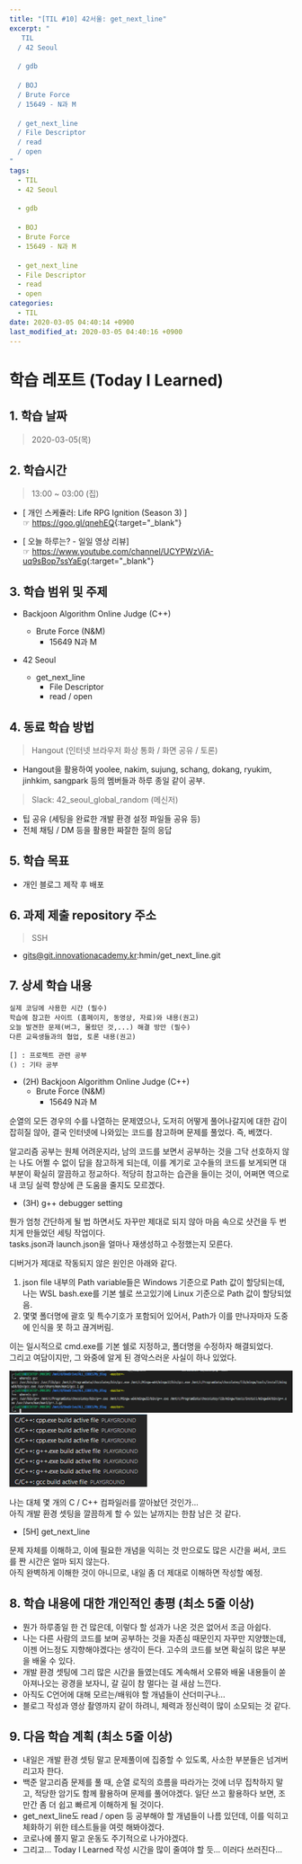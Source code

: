 ```yaml
---
title: "[TIL #10] 42서울: get_next_line"
excerpt: "
   TIL
  / 42 Seoul

  / gdb

  / BOJ
  / Brute Force
  / 15649 - N과 M

  / get_next_line
  / File Descriptor
  / read
  / open
"
tags:
  - TIL
  - 42 Seoul

  - gdb

  - BOJ
  - Brute Force
  - 15649 - N과 M

  - get_next_line
  - File Descriptor
  - read
  - open
categories:
  - TIL
date: 2020-03-05 04:40:14 +0900
last_modified_at: 2020-03-05 04:40:16 +0900
---
```


# 학습 레포트 (Today I Learned)

## 1. 학습 날짜

> 2020-03-05(목)

## 2. 학습시간

> 13:00 ~ 03:00 (집)

- [ 개인 스케쥴러: Life RPG Ignition (Season 3) ]  
  ☞ <https://goo.gl/qnehEQ>{:target="_blank"}

- [ 오늘 하루는? - 일일 영상 리뷰]  
  ☞ <https://www.youtube.com/channel/UCYPWzViA-uq9sBop7ssYaEg>{:target="_blank"}

## 3. 학습 범위 및 주제

- Backjoon Algorithm Online Judge (C++)
  - Brute Force (N&M)
    - 15649 N과 M

- 42 Seoul
  - get_next_line
    - File Descriptor
    - read / open

## 4. 동료 학습 방법

> Hangout (인터넷 브라우저 화상 통화 / 화면 공유 / 토론)

- Hangout을 활용하여 yoolee, nakim, sujung, schang, dokang, ryukim, jinhkim, sangpark 등의 멤버들과 하루 종일 같이 공부.

> Slack: 42_seoul_global_random (메신저)

- 팁 공유 (세팅을 완료한 개발 환경 설정 파일들 공유 등)
- 전체 채팅 / DM 등을 활용한 짜잘한 질의 응답

## 5. 학습 목표

- 개인 블로그 제작 후 배포

## 6. 과제 제출 repository 주소

> SSH

- gits@git.innovationacademy.kr:hmin/get_next_line.git

## 7. 상세 학습 내용

```text
실제 코딩에 사용한 시간 (필수)
학습에 참고한 사이트 (홈페이지, 동영상, 자료)와 내용(권고)
오늘 발견한 문제(버그, 몰랐던 것,...) 해결 방안 (필수)
다른 교육생들과의 협업, 토론 내용(권고)

[] : 프로젝트 관련 공부  
() : 기타 공부
```

- (2H) Backjoon Algorithm Online Judge (C++)
  - Brute Force (N&M)
    - 15649 N과 M

순열의 모든 경우의 수를 나열하는 문제였으나, 도저히 어떻게 풀어나갈지에 대한 감이 잡히질 않아, 결국 인터넷에 나와있는 코드를 참고하며 문제를 풀었다. 즉, 베꼈다.

알고리즘 공부는 원체 어려운지라, 남의 코드를 보면서 공부하는 것을 그닥 선호하지 않는 나도 어쩔 수 없이 답을 참고하게 되는데, 이를 계기로 고수들의 코드를 보게되면 대부분이 확실히 깔끔하고 정교하다. 적당히 참고하는 습관을 들이는 것이, 어쩌면 역으로 내 코딩 실력 향상에 큰 도움을 줄지도 모르겠다.

- (3H) g++ debugger setting

뭔가 엄청 간단하게 될 법 하면서도 자꾸만 제대로 되지 않아 마음 속으로 샷건을 두 번 치게 만들었던 세팅 작업이다.  
tasks.json과 launch.json을 얼마나 재생성하고 수정했는지 모른다.

디버거가 제대로 작동되지 않은 원인은 아래와 같다.

1. json file 내부의 Path variable들은 Windows 기준으로 Path 값이 할당되는데, 나는 WSL bash.exe를 기본 쉘로 쓰고있기에 Linux 기준으로 Path 값이 할당되었음.
2. 몇몇 폴더명에 괄호 및 특수기호가 포함되어 있어서, Path가 이를 만나자마자 도중에 인식을 못 하고 끊겨버림.

이는 일시적으로 cmd.exe를 기본 쉘로 지정하고, 폴더명을 수정하자 해결되었다.  
그리고 여담이지만, 그 와중에 알게 된 경악스러운 사실이 하나 있었다.

![g++1](/assets/images/posts/2020-03-04-TIL10/g++1.png)
![g++2](/assets/images/posts/2020-03-04-TIL10/g++2.png)

나는 대체 몇 개의 C / C++ 컴파일러를 깔아놨던 것인가...  
아직 개발 환경 셋팅을 깔끔하게 할 수 있는 날까지는 한참 남은 것 같다.

- [5H] get_next_line

문제 자체를 이해하고, 이에 필요한 개념을 익히는 것 만으로도 많은 시간을 써서, 코드를 짠 시간은 얼마 되지 않는다.  
아직 완벽하게 이해한 것이 아니므로, 내일 좀 더 제대로 이해하면 작성할 예정.

## 8. 학습 내용에 대한 개인적인 총평 (최소 5줄 이상)

- 뭔가 하루종일 한 건 많은데, 이렇다 할 성과가 나온 것은 없어서 조금 아쉽다.
- 나는 다른 사람의 코드를 보며 공부하는 것을 자존심 때문인지 자꾸만 지양했는데, 이젠 어느정도 지향해야겠다는 생각이 든다. 고수의 코드를 보면 확실히 많은 부분을 배울 수 있다.
- 개발 환경 셋팅에 그리 많은 시간을 들였는데도 계속해서 오류와 배울 내용들이 쏟아져나오는 광경을 보자니, 갈 길이 참 멀다는 걸 새삼 느낀다.
- 아직도 C언어에 대해 모르는/배워야 할 개념들이 산더미구나...
- 블로그 작성과 영상 촬영까지 같이 하려니, 체력과 정신력이 많이 소모되는 것 같다.

## 9. 다음 학습 계획 (최소 5줄 이상)

- 내일은 개발 환경 셋팅 말고 문제풀이에 집중할 수 있도록, 사소한 부분들은 넘겨버리고자 한다.
- 백준 알고리즘 문제를 풀 때, 순열 로직의 흐름을 따라가는 것에 너무 집착하지 말고, 적당한 암기도 함께 활용하며 문제를 풀어야겠다. 일단 쓰고 활용하다 보면, 조만간 좀 더 쉽고 빠르게 이해하게 될 것이다.
- get_next_line도 read / open 등 공부해야 할 개념들이 나름 있던데, 이를 익히고 체화하기 위한 테스트들을 여럿 해봐야겠다.
- 코로나에 쫄지 말고 운동도 주기적으로 나가야겠다.
- 그리고... Today I Learned 작성 시간을 많이 줄여야 할 듯... 이러다 쓰러진다...
